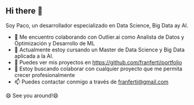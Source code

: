 ## Hi there 👋

Soy Paco, un desarrollador especializado en Data Science, Big Data ay AI.

- 🔭 Me encuentro colaborando con Outlier.ai como Analista de Datos y Optimización y Desarrollo de ML
- 🌱 Actualmente estoy cursando un Master de Data Science y Big Data aplicada a la AI.
- 💼 Puedes ver mis proyectos en https://github.com/franferti/portfolio
- 👯 Estoy buscando colaborar con cualquier proyecto que me permita crecer profesionalmente
- 📫 Puedes contactar conmigo a través de franferti@gmail.com

😄 See you around!😄
